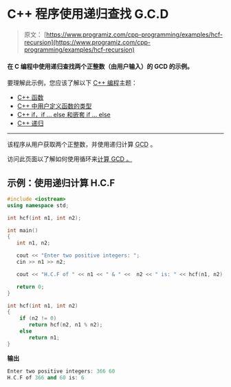 # C++ 程序使用递归查找 G.C.D

> 原文： [https://www.programiz.com/cpp-programming/examples/hcf-recursion](https://www.programiz.com/cpp-programming/examples/hcf-recursion)

#### 在 C 编程中使用递归查找两个正整数（由用户输入）的 GCD 的示例。

要理解此示例，您应该了解以下 [C++ 编程](/cpp-programming "C++ tutorial")主题：

*   [C++ 函数](/cpp-programming/function)
*   [C++ 中用户定义函数的类型](/cpp-programming/user-defined-function-types)
*   [C++  if，if ... else 和嵌套 if ... else](/cpp-programming/if-else)
*   [C++ 递归](/cpp-programming/recursion)

* * *

该程序从用户获取两个正整数，并使用递归计算 <abbr title="Greatest Common Divisor">GCD</abbr> 。

访问此页面以了解如何使用循环来[计算 <abbr title="Greatest Common Divisor">GCD</abbr> 。](/cpp-programming/examples/hcf-gcd "C Example - GCD")

## 示例：使用递归计算 H.C.F

```cpp
#include <iostream>
using namespace std;

int hcf(int n1, int n2);

int main()
{
   int n1, n2;

   cout << "Enter two positive integers: ";
   cin >> n1 >> n2;

   cout << "H.C.F of " << n1 << " & " <<  n2 << " is: " << hcf(n1, n2);

   return 0;
}

int hcf(int n1, int n2)
{
    if (n2 != 0)
       return hcf(n2, n1 % n2);
    else 
       return n1;
} 
```

**输出**

```cpp
Enter two positive integers: 366 60
H.C.F of 366 and 60 is: 6
```